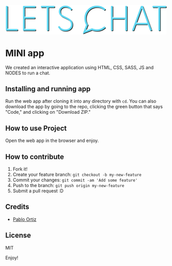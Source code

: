![Main logo](public/images/LetsChatLogo.svg "Main logo")

# MINI app

We created an interactive application using HTML, CSS, SASS, JS and NODES to run a chat.

## Installing and running app 

Run the web app after cloning it into any directory with `cd`. You can also download the app by going to the repo, clicking the green button that says "Code," and clicking on "Download ZIP."

## How to use Project

Open the web app in the browser and enjoy.

## How to contribute

1. Fork it!
2. Create your feature branch: `git checkout -b my-new-feature`
3. Commit your changes: `git commit -am 'Add some feature'`
4. Push to the branch: `git push origin my-new-feature`
5. Submit a pull request :D

## Credits

* [Pablo Ortiz](https://github.com/ortizp978 "Personal Account")

## License

MIT

Enjoy!
